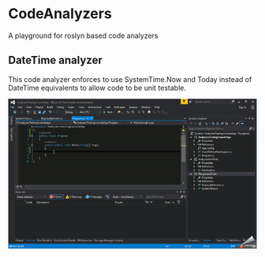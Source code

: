 # CodeAnalyzers
A playground for roslyn based code analyzers

## DateTime analyzer

This code analyzer enforces to use SystemTime.Now and Today instead of DateTime equivalents to allow code to be unit testable.

![alt tag](https://raw.githubusercontent.com/LetMeCodeThis/CodeAnalyzers/master/DateTimeAnalyzer.gif)
